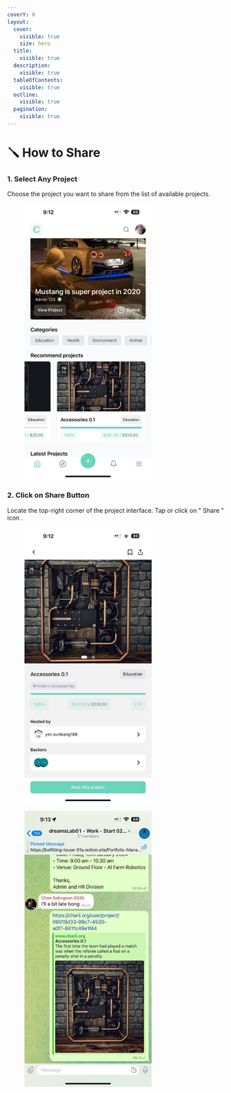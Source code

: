 ```yaml
---
coverY: 0
layout:
  cover:
    visible: true
    size: hero
  title:
    visible: true
  description:
    visible: true
  tableOfContents:
    visible: true
  outline:
    visible: true
  pagination:
    visible: true
---
```


# 🪛 How to Share

### 1. Select Any Project

Choose the project you want to share from the list of available projects.

<div align="left">

<figure><img src="../../.gitbook/assets/3.jpg" alt="" width="295"><figcaption></figcaption></figure>

</div>

### 2. Click on Share Button

Locate the top-right corner of the project interface. Tap or click on " Share " icon .

<div align="left">

<figure><img src="../../.gitbook/assets/4.jpg" alt="" width="295"><figcaption></figcaption></figure>

 

<figure><img src="../../.gitbook/assets/6.jpg" alt="" width="295"><figcaption></figcaption></figure>

</div>
